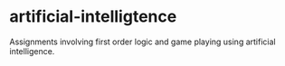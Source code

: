 # artificial-intelligtence

Assignments involving first order logic and game playing using artificial intelligence.
